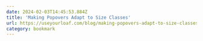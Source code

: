 ```yaml
---
date: 2024-02-03T14:45:53.884Z
title: 'Making Popovers Adapt to Size Classes'
url: https://useyourloaf.com/blog/making-popovers-adapt-to-size-classes/
category: bookmark
---
```

